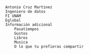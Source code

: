     Antonio Cruz Martinez
    Ingeniero de datos
    FI UNAM
    Eglobal
    Información adicional
        Pasatiempos
        Gustos
        Libros
        Musica
        O lo que tu prefieras compartir

